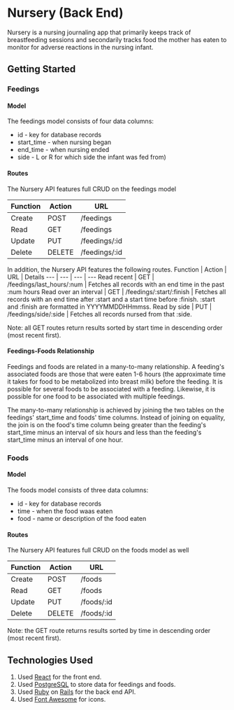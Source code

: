 # Nursery (Back End)
Nursery is a nursing journaling app that primarily keeps track of breastfeeding sessions and secondarily tracks food the mother has eaten to monitor for adverse reactions in the nursing infant.

## Getting Started

### Feedings
#### Model
The feedings model consists of four data columns: 
* id - key for database records
* start_time - when nursing began
* end_time - when nursing ended
* side - L or R for which side the infant was fed from)

#### Routes
The Nursery API features full CRUD on the feedings model

Function | Action | URL
--- | --- | ---
Create | POST | /feedings
Read | GET | /feedings
Update | PUT | /feedings/:id
Delete | DELETE | /feedings/:id

In addition, the Nursery API features the following routes.
Function | Action | URL | Details
--- | --- | --- | ---
Read recent | GET | /feedings/last_hours/:num | Fetches all records with an end time in the past :num hours
Read over an interval | GET | /feedings/:start/:finish | Fetches all records with an end time after :start and a start time before :finish. :start and :finish are formatted in YYYYMMDDHHmmss.
Read by side | PUT | /feedings/side/:side | Fetches all records nursed from that :side.

Note: all GET routes return results sorted by start time in descending order (most recent first).

#### Feedings-Foods Relationship
Feedings and foods are related in a many-to-many relationship. A feeding's associated foods are those that were eaten 1-6 hours (the approximate time it takes for food to be metabolized into breast milk) before the feeding. It is possible for several foods to be associated with a feeding. Likewise, it is possible for one food to be associated with multiple feedings.

The many-to-many relationship is achieved by joining the two tables on the feedings' start_time and foods' time columns. Instead of joining on equality, the join is on the food's time column being greater than the feeding's start_time minus an interval of six hours and less than the feeding's start_time minus an interval of one hour.

### Foods
#### Model
The foods model consists of three data columns: 
* id - key for database records
* time - when the food waas eaten
* food - name or description of the food eaten

#### Routes
The Nursery API features full CRUD on the foods model as well

Function | Action | URL
--- | --- | ---
Create | POST | /foods
Read | GET | /foods
Update | PUT | /foods/:id
Delete | DELETE | /foods/:id

Note: the GET route returns results sorted by time in descending order (most recent first).

## Technologies Used

  1. Used [React](https://reactjs.org/) for the front end.
  2. Used [PostgreSQL](https://www.postgresql.org) to store data for feedings and foods.
  3. Used [Ruby](https://www.ruby-lang.org/en/) on [Rails](https://rubyonrails.org/) for the back end API.
  4. Used [Font Awesome](https://fontawesome.com/) for icons.
